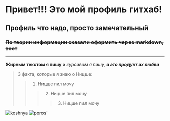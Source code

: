 # Привет!!! Это мой профиль гитхаб!
## Профиль что надо, просто замечательный
### ~~По теории информации сказали оформить через markdown, воот~~
____
**Жирным текстом я пишу** *и курсивом я пишу,* ***а это продукт их любви***

> 3 факта, которые я знаю о Ницше:
> > 1. Ницше пил мочу 
> > > 2. Ницше пил мочу 
> > > > 3. Ницше пил мочу 


![koshnya](https://media.tenor.com/7t63GFnoIPUAAAAd/huh-cat-huh-m4rtin.gif)
![poros'](https://media.tenor.com/GFMT5xXrN10AAAAC/pig-crying.gif)

